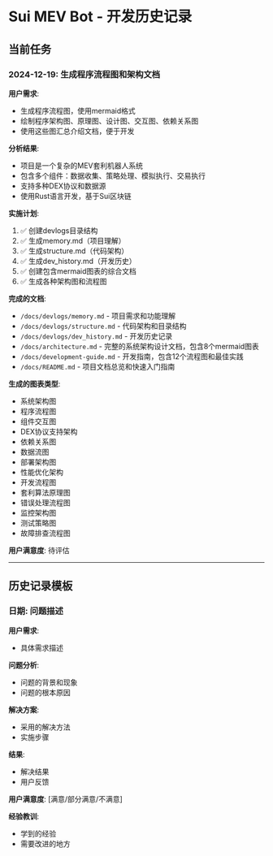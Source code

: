 # Sui MEV Bot - 开发历史记录

## 当前任务

### 2024-12-19: 生成程序流程图和架构文档

**用户需求**:
- 生成程序流程图，使用mermaid格式
- 绘制程序架构图、原理图、设计图、交互图、依赖关系图
- 使用这些图汇总介绍文档，便于开发

**分析结果**:
- 项目是一个复杂的MEV套利机器人系统
- 包含多个组件：数据收集、策略处理、模拟执行、交易执行
- 支持多种DEX协议和数据源
- 使用Rust语言开发，基于Sui区块链

**实施计划**:
1. ✅ 创建devlogs目录结构
2. ✅ 生成memory.md（项目理解）
3. ✅ 生成structure.md（代码架构）
4. ✅ 生成dev_history.md（开发历史）
5. ✅ 创建包含mermaid图表的综合文档
6. ✅ 生成各种架构图和流程图

**完成的文档**:
- `/docs/devlogs/memory.md` - 项目需求和功能理解
- `/docs/devlogs/structure.md` - 代码架构和目录结构
- `/docs/devlogs/dev_history.md` - 开发历史记录
- `/docs/architecture.md` - 完整的系统架构设计文档，包含8个mermaid图表
- `/docs/development-guide.md` - 开发指南，包含12个流程图和最佳实践
- `/docs/README.md` - 项目文档总览和快速入门指南

**生成的图表类型**:
- 系统架构图
- 程序流程图
- 组件交互图
- DEX协议支持架构
- 依赖关系图
- 数据流图
- 部署架构图
- 性能优化架构
- 开发流程图
- 套利算法原理图
- 错误处理流程图
- 监控架构图
- 测试策略图
- 故障排查流程图

**用户满意度**: 待评估

---

## 历史记录模板

### 日期: 问题描述

**用户需求**: 
- 具体需求描述

**问题分析**:
- 问题的背景和现象
- 问题的根本原因

**解决方案**:
- 采用的解决方法
- 实施步骤

**结果**:
- 解决结果
- 用户反馈

**用户满意度**: [满意/部分满意/不满意]

**经验教训**:
- 学到的经验
- 需要改进的地方